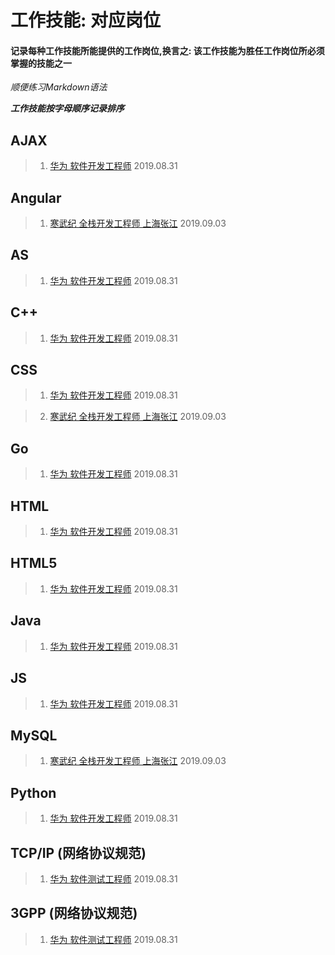 # 工作技能: 对应岗位

#### 记录每种工作技能所能提供的工作岗位,换言之: 该工作技能为胜任工作岗位所必须掌握的技能之一

*顺便练习Markdown语法*

***工作技能按字母顺序记录排序***

## AJAX
> 1. [华为 软件开发工程师](http://career.huawei.com/reccampportal/campus4_index.html#campus4/pages/joblist/jobDetail.html?jobId=96297&d=1566721316359&type=2) 2019.08.31

## Angular
> 1. [寒武纪 全栈开发工程师 上海张江](http://joinus.cambricon.com/campus_apply/cambricon/1112#/job/b46f6932-f60b-4868-a34a-ff30e654462a?_k=57f5pl) 2019.09.03

## AS
> 1. [华为 软件开发工程师](http://career.huawei.com/reccampportal/campus4_index.html#campus4/pages/joblist/jobDetail.html?jobId=96297&d=1566721316359&type=2) 2019.08.31

## C++
> 1. [华为 软件开发工程师](http://career.huawei.com/reccampportal/campus4_index.html#campus4/pages/joblist/jobDetail.html?jobId=96297&d=1566721316359&type=2) 2019.08.31

## CSS
> 1. [华为 软件开发工程师](http://career.huawei.com/reccampportal/campus4_index.html#campus4/pages/joblist/jobDetail.html?jobId=96297&d=1566721316359&type=2) 2019.08.31

> 2. [寒武纪 全栈开发工程师 上海张江](http://joinus.cambricon.com/campus_apply/cambricon/1112#/job/b46f6932-f60b-4868-a34a-ff30e654462a?_k=57f5pl) 2019.09.03

## Go
> 1. [华为 软件开发工程师](http://career.huawei.com/reccampportal/campus4_index.html#campus4/pages/joblist/jobDetail.html?jobId=96297&d=1566721316359&type=2) 2019.08.31

## HTML
> 1. [华为 软件开发工程师](http://career.huawei.com/reccampportal/campus4_index.html#campus4/pages/joblist/jobDetail.html?jobId=96297&d=1566721316359&type=2) 2019.08.31

## HTML5
> 1. [华为 软件开发工程师](http://career.huawei.com/reccampportal/campus4_index.html#campus4/pages/joblist/jobDetail.html?jobId=96297&d=1566721316359&type=2) 2019.08.31

## Java
> 1. [华为 软件开发工程师](http://career.huawei.com/reccampportal/campus4_index.html#campus4/pages/joblist/jobDetail.html?jobId=96297&d=1566721316359&type=2) 2019.08.31

## JS
> 1. [华为 软件开发工程师](http://career.huawei.com/reccampportal/campus4_index.html#campus4/pages/joblist/jobDetail.html?jobId=96297&d=1566721316359&type=2) 2019.08.31

## MySQL
> 1. [寒武纪 全栈开发工程师 上海张江](http://joinus.cambricon.com/campus_apply/cambricon/1112#/job/b46f6932-f60b-4868-a34a-ff30e654462a?_k=57f5pl) 2019.09.03

## Python
> 1. [华为 软件开发工程师](http://career.huawei.com/reccampportal/campus4_index.html#campus4/pages/joblist/jobDetail.html?jobId=96297&d=1566721316359&type=2) 2019.08.31

## TCP/IP (网络协议规范)
> 1. [华为 软件测试工程师](http://career.huawei.com/reccampportal/campus4_index.html#campus4/pages/joblist/jobDetail.html?jobId=96271&d=1566721463184&type=2) 2019.08.31

## 3GPP (网络协议规范)
> 1. [华为 软件测试工程师](http://career.huawei.com/reccampportal/campus4_index.html#campus4/pages/joblist/jobDetail.html?jobId=96271&d=1566721463184&type=2) 2019.08.31
